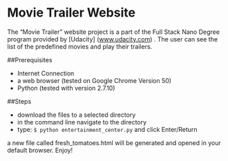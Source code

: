 # Movie Trailer Website
The “Movie Trailer” website  project is a part of the Full Stack Nano Degree program provided  by [Udacity] (www.udacity.com) . The user can see the list of the predefined movies and play their trailers.

##Prerequisites
- Internet Connection
- a web browser (tested on Google Chrome Version 50)
- Python (tested with version 2.7.10)

##Steps
- download the files to a selected directory
- in the command line navigate to the directory
- type: `$ python entertainment_center.py` and click Enter/Return

a new file called fresh_tomatoes.html will be generated and opened in your default browser. Enjoy!

